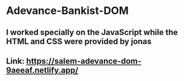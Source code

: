 # Adevance-Bankist-DOM

## I worked specially on the **JavaScript** while the **HTML** and **CSS** were provided by jonas

## Link: https://salem-adevance-dom-9aeeaf.netlify.app/
